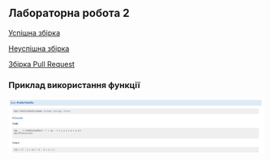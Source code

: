 ## Лабораторна робота 2

[Успішна збірка](https://github.com/Scopics/architecture-lab-2/actions/runs/1426142936)

[Неуспішна збірка](https://github.com/Scopics/architecture-lab-2/actions/runs/1426138791)

[Збірка Pull Request](https://github.com/Scopics/architecture-lab-2/actions/runs/1426128588)

### Приклад використання функції
![](https://raw.githubusercontent.com/MaksGovor/Images/master/godoc.png)
